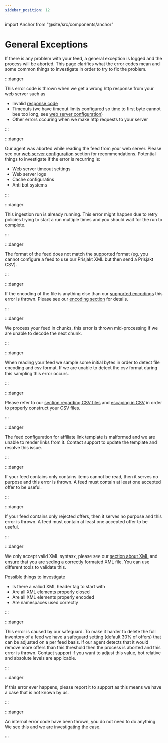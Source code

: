 ```yaml
---
sidebar_position: 12
---
```


import Anchor from "@site/src/components/anchor"

# General Exceptions

If there is any problem with your feed, a general exception is logged and the process will be aborted. This page clarifies what the error codes mean and some common things to investigate in order to try to fix the problem.

:::danger <Anchor id="request_error" title="request_error" />

This error code is thrown when we get a wrong http response from your web server such as

- Invalid [response code](https://developer.mozilla.org/en-US/docs/Web/HTTP/Status#client_error_responses)
- Timeouts (we have timeout limits configured so time to first byte cannot bee too long, see [web server configuration](http://localhost:3000/infrastructure/web-server-configuration#do-not))
- Other errors occuring when we make http requests to your server

:::

:::danger <Anchor id="incomplete_read_error" title="incomplete_read_error" />

Our agent was aborted while reading the feed from your web server. Please see our [web server configuration](/infrastructure/web-server-configuration) section for recommendations.
Potential things to investigate if the error is recurring is:

- Web server timeout settings
- Web server logs
- Cache configuratins
- Anti bot systems

:::

:::danger <Anchor id="run_already_started" title="run_already_started" />

This ingestion run is already running. This error might happen due to retry policies trying to start a run multiple times and you should wait for the run to complete.

:::

:::danger <Anchor id="invalid_feed_format" title="invalid_feed_format" />

The format of the feed does not match the supported format (eg. you cannot configure a feed to use our Prisjakt XML but then send a Prisjakt CSV).

:::

:::danger <Anchor id="invalid_encoding" title="invalid_encoding" />

If the encoding of the file is anything else than our [supported encodings](/advanced/encoding/file-encoding#supported-file-encodings) this error is thrown. Please see our [encoding section](/advanced/encoding/file-encoding) for details.

:::

:::danger <Anchor id="process_encoding_error" title="process_encoding_error" />

We process your feed in chunks, this error is thrown mid-processing if we are unable to decode the next chunk.

:::


:::danger <Anchor id="sample_decode_error" title="sample_decode_error" />

When reading your feed we sample some initial bytes in order to detect file encoding and csv format. If we are unable to detect the csv format during this sampling this error occurs.

:::


:::danger <Anchor id="invalid_csv_delimiter" title="invalid_csv_delimiter" />

Please refer to our [section regarding CSV files](/types-of-feeds/file-formats/csv) and [escaping in CSV](/advanced/escaping/escape-csv) in order to properly construct your CSV files.

:::

:::danger <Anchor id="malformed_affiliate_link_template" title="malformed_affiliate_link_template" />

The feed configuration for affiliate link template is malformed and we are unable to render links from it. Contact support to update the template and resolve this issue.

:::

:::danger <Anchor id="zero_offers_processed" title="zero_offers_processed" />

If your feed contains only contains items cannot be read, then it serves no purpose and this error is thrown. A feed must contain at least one accepted offer to be useful.

:::

:::danger <Anchor id="all_offers_rejected" title="all_offers_rejected" />

If your feed contains only rejected offers, then it serves no purpose and this error is thrown. A feed must contain at least one accepted offer to be useful.

:::

:::danger <Anchor id="invalid_xml_structure" title="invalid_xml_structure" />

We only accept valid XML syntasx, please see our [section about XML](/types-of-feeds/file-formats/xml) and ensure that you are seding a correctly formated XML file. You can use different tools to validate this.

Possible things to investigate

- Is there a valiud XML header tag to start with
- Are all XML elements properly closed
- Are all XML elements properly encoded
- Are namespaces used correctly

:::

:::danger <Anchor id="offers_to_remove_above_threshold_error" title="offers_to_remove_above_threshold_error" />

This error is caused by our safeguard. To make it harder to delete the full inventory of a feed we have a safeguard setting (default 30% of offers) that can be adjusted on a per feed basis. If our agent detects that it would remove more offers than this threshold then the process is aborted and this error is thrown. Contact support if you want to adjust this value, bot relative and absolute levels are applicable.

:::

:::danger <Anchor id="unexpected_error" title="unexpected_error" />

If this error ever happens, please report it to support as this means we have a case that is not known by us.

:::

:::danger <Anchor id="internal_error" title="internal_error" />

An internal error code have been thrown, you do not need to do anything. We see this and we are investigating the case.

:::